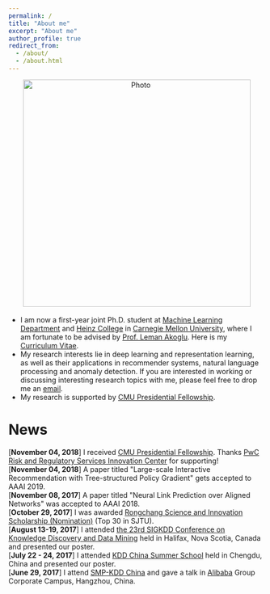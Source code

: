 ```yaml
---
permalink: /
title: "About me"
excerpt: "About me"
author_profile: true
redirect_from: 
  - /about/
  - /about.html
---
```


<p align="center">
  <img src="https://xjwangsjtu.github.io/files/XuejianWang.jpeg?raw=true" alt="Photo" style="width: 450px;"/>
</p>


* I am now a first-year joint Ph.D. student at [Machine Learning Department](https://www.ml.cmu.edu) and [Heinz College](https://www.heinz.cmu.edu) in [Carnegie Mellon University](https://www.cmu.edu), where I am fortunate to be advised by [Prof. Leman Akoglu](http://www.andrew.cmu.edu/user/lakoglu/index.html). Here is my [Curriculum Vitae](http://xjwangsjtu.github.io/files/Wang.pdf).
* My research interests lie in deep learning and representation learning, as well as their applications in recommender systems, natural language processing and anomaly detection. If you are interested in working or discussing interesting research topics with me, please feel free to drop me an <a href="mailto:xuejianw@andrew.cmu.edu">email</a>.
* My research is supported by [CMU Presidential Fellowship](https://www.cmu.edu/leadership/pres-fellow-scholar/).

News
===
[<b>November 04, 2018</b>] I received [CMU Presidential Fellowship](https://www.cmu.edu/leadership/pres-fellow-scholar/). Thanks [PwC Risk and Regulatory Services Innovation Center](https://www.cmu.edu/risk-reg-center/index.html) for supporting!  
[<b>November 04, 2018</b>] A paper titled "Large-scale Interactive Recommendation with Tree-structured Policy Gradient" gets accepted to AAAI 2019.  
[<b>November 08, 2017</b>] A paper titled "Neural Link Prediction over Aligned Networks" was accepted to AAAI 2018.  
[<b>October 29, 2017</b>] I was awarded [Rongchang Science and Innovation Scholarship (Nomination)](http://xsb.seiee.sjtu.edu.cn/xsb/info/12988.htm) (Top 30 in SJTU).  
[<b>August 13-19, 2017</b>] I attended [the 23rd SIGKDD Conference on Knowledge Discovery and Data Mining](http://http://www.kdd.org/kdd2017/) held in Halifax, Nova Scotia, Canada and presented our poster.  
[<b>July 22 - 24, 2017</b>] I attended [KDD China Summer School](http://http://kddchina.org/#/Content/summerschool) held in Chengdu, China and presented our poster.  
[<b>June 29, 2017</b>] I attend [SMP-KDD China](https://aminer.org/conf/dm2017/) and gave a talk in [Alibaba](http://www.alibaba.com) Group Corporate Campus, Hangzhou, China.  